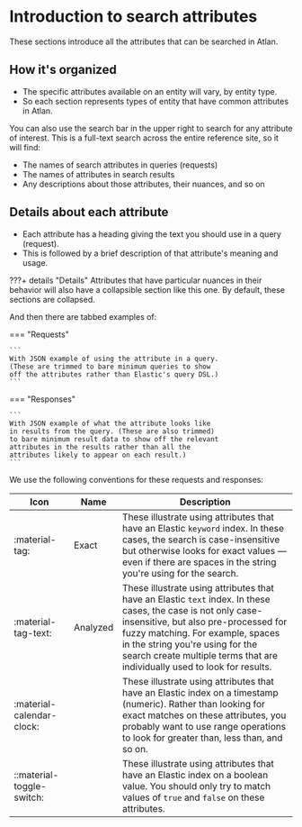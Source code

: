 
# Introduction to search attributes

These sections introduce all the attributes that can be searched in Atlan.

## How it's organized

- The specific attributes available on an entity will vary, by entity type.
- So each section represents types of entity that have common attributes in Atlan.

You can also use the search bar in the upper right to search for any attribute of interest. This is a full-text search across the entire reference site, so it will find:

- The names of search attributes in queries (requests)
- The names of attributes in search results
- Any descriptions about those attributes, their nuances, and so on

## Details about each attribute

- Each attribute has a heading giving the text you should use in a query (request).
- This is followed by a brief description of that attribute's meaning and usage.

???+ details "Details"
	Attributes that have particular nuances in their behavior will also have a collapsible section like this one. By default, these sections are collapsed.

And then there are tabbed examples of:

=== "Requests"

	```
	With JSON example of using the attribute in a query.
	(These are trimmed to bare minimum queries to show
	off the attributes rather than Elastic's query DSL.)
	```

=== "Responses"

	```
	With JSON example of what the attribute looks like
	in results from the query. (These are also trimmed)
	to bare minimum result data to show off the relevant
	attributes in the results rather than all the
	attributes likely to appear on each result.)
	```

We use the following conventions for these requests and responses:

| Icon | Name | Description |
|---|---|---|
| :material-tag: | Exact | These illustrate using attributes that have an Elastic `keyword` index. In these cases, the search is case-insensitive but otherwise looks for exact values — even if there are spaces in the string you're using for the search. |
| :material-tag-text: | Analyzed | These illustrate using attributes that have an Elastic `text` index. In these cases, the case is not only case-insensitive, but also pre-processed for fuzzy matching. For example, spaces in the string you're using for the search create multiple terms that are individually used to look for results. |
| :material-calendar-clock: | | These illustrate using attributes that have an Elastic index on a timestamp (numeric). Rather than looking for exact matches on these attributes, you probably want to use range operations to look for greater than, less than, and so on. |
| ::material-toggle-switch: | | These illustrate using attributes that have an Elastic index on a boolean value. You should only try to match values of `true` and `false` on these attributes. |